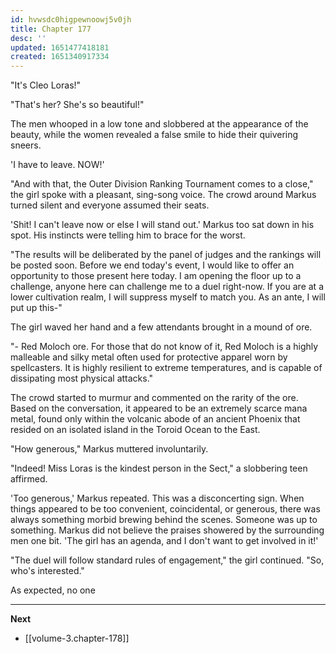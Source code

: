```yaml
---
id: hvwsdc0higpewnoowj5v0jh
title: Chapter 177
desc: ''
updated: 1651477418181
created: 1651340917334
---
```


"It's Cleo Loras!"

"That's her? She's so beautiful!"

The men whooped in a low tone and slobbered at the appearance of the beauty, while the women revealed a false smile to hide their quivering sneers.

'I have to leave. NOW!'

"And with that, the Outer Division Ranking Tournament comes to a close," the girl spoke with a pleasant, sing-song voice. The crowd around Markus turned silent and everyone assumed their seats.

'Shit! I can't leave now or else I will stand out.' Markus too sat down in his spot. His instincts were telling him to brace for the worst.

"The results will be deliberated by the panel of judges and the rankings will be posted soon. Before we end today's event, I would like to offer an opportunity to those present here today. I am opening the floor up to a challenge, anyone here can challenge me to a duel right-now. If you are at a lower cultivation realm, I will suppress myself to match you. As an ante, I will put up this-"

The girl waved her hand and a few attendants brought in a mound of ore.

"- Red Moloch ore. For those that do not know of it, Red Moloch is a highly malleable and silky metal often used for protective apparel worn by spellcasters. It is highly resilient to extreme temperatures, and is capable of dissipating most physical attacks."

The crowd started to murmur and commented on the rarity of the ore. Based on the conversation, it appeared to be an extremely scarce mana metal, found only within the volcanic abode of an ancient Phoenix that resided on an isolated island in the Toroid Ocean to the East.

"How generous," Markus muttered involuntarily.

"Indeed! Miss Loras is the kindest person in the Sect," a slobbering teen affirmed.

'Too generous,' Markus repeated. This was a disconcerting sign. When things appeared to be too convenient, coincidental, or generous, there was always something morbid brewing behind the scenes. Someone was up to something. Markus did not believe the praises showered by the surrounding men one bit. 'The girl has an agenda, and I don't want to get involved in it!'

"The duel will follow standard rules of engagement," the girl continued. "So, who's interested."

As expected, no one

____

**Next**
* [[volume-3.chapter-178]]